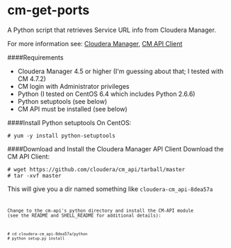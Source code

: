 cm-get-ports
==================

A Python script that retrieves Service URL info from Cloudera Manager.

For more information see: [Cloudera Manager](http://www.cloudera.com/content/cloudera/en/products/cloudera-manager.html), [CM API Client](http://cloudera.github.io/cm_api/)





####Requirements
- Cloudera Manager 4.5 or higher (I'm guessing about that; I tested with CM 4.7.2) 
- CM login with Administrator privileges
- Python (I tested on CentOS 6.4 which includes Python 2.6.6)
- Python setuptools (see below)
- CM API must be installed (see below)


####Install Python setuptools
On CentOS:

    # yum -y install python-setuptools


####Download and Install the Cloudera Manager API Client
Download the CM API Client:

    # wget https://github.com/cloudera/cm_api/tarball/master
    # tar -xvf master

This will give you a dir named something like <code>cloudera-cm_api-8dea57a<code>

Change to the cm-api's python directory and install the CM-API module (see the README and SHELL_README for additional details):

    # cd cloudera-cm_api-8dea57a/python
    # python setup.py install

